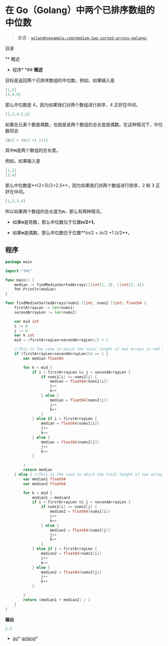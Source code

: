 <!--yml

类别：未分类

日期：2024-10-13 06:42:00

-->

# 在 Go（Golang）中两个已排序数组的中位数

> 来源：[`golangbyexample.com/medium-two-sorted-arrays-golang/`](https://golangbyexample.com/medium-two-sorted-arrays-golang/)

目录

**   概述

+   程序*  *## **概述**

目标是返回两个已排序数组的中位数。例如，如果输入是

```go
[1,5]
[3,4,6]
```

那么中位数是 4，因为如果我们对两个数组进行排序，4 正好在中间。

```go
[1,3,4,5,6]
```

如果总元素个数是偶数，也就是说两个数组的总长度是偶数。在这种情况下，中位数将会

```go
(n/2 + (n/2 +1 ))/2
```

其中**n**是两个数组的总长度。

例如，如果输入是

```go
[1,2]
[3,4]
```

那么中位数是**(2+3)/2=2.5**，因为如果我们对两个数组进行排序，2 和 3 正好在中间。

```go
[1,2,3,4]
```

所以如果两个数组的总长度为**n**，那么有两种情况。

+   如果**n**是奇数，那么中位数位于位置**n/2+1**。

+   如果**n**是偶数，那么中位数位于位置**(n/2 + (n/2 +1 ))/2**。

## **程序**

```go
package main

import "fmt"

func main() {
	median := findMedianSortedArrays([]int{1, 2}, []int{3, 4})
	fmt.Println(median)
}

func findMedianSortedArrays(nums1 []int, nums2 []int) float64 {
	firstArrayLen := len(nums1)
	secondArrayLen := len(nums2)

	var mid int
	i := 0
	j := 0
	var k int
	mid = (firstArrayLen+secondArrayLen)/2 + 1

	//This is the case in which the total lenght of two arrays is odd and there is only one median
	if (firstArrayLen+secondArrayLen)%2 == 1 {
		var median float64

		for k < mid {
			if i < firstArrayLen && j < secondArrayLen {
				if nums1[i] <= nums2[j] {
					median = float64(nums1[i])
					i++
					k++
				} else {
					median = float64(nums2[j])
					j++
					k++
				}
			} else if i < firstArrayLen {
				median = float64(nums1[i])
				i++
				k++
			} else {
				median = float64(nums2[j])
				j++
				k++
			}

		}
		return median
	} else { //This is the case in which the total lenght of two arrays is even and there is only two medians. We need to return average of these two medians
		var median1 float64
		var median2 float64

		for k < mid {
			median1 = median2
			if i < firstArrayLen && j < secondArrayLen {
				if nums1[i] <= nums2[j] {
					median2 = float64(nums1[i])
					i++
					k++
				} else {
					median2 = float64(nums2[j])
					j++
					k++
				}
			} else if i < firstArrayLen {
				median2 = float64(nums1[i])
				i++
				k++
			} else {
				median2 = float64(nums2[j])
				j++
				k++
			}

		}
		return (median1 + median2) / 2
	}
}
```

**输出**

```go
2.5
```

+   [go](https://golangbyexample.com/tag/go/)*   [golang](https://golangbyexample.com/tag/golang/)*
